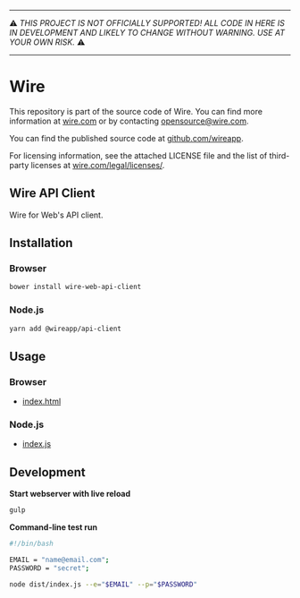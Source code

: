 -----

:warning: *THIS PROJECT IS NOT OFFICIALLY SUPPORTED! ALL CODE IN HERE IS
IN DEVELOPMENT AND LIKELY TO CHANGE WITHOUT WARNING. USE AT YOUR OWN
RISK.* :warning:

-----

# Wire

This repository is part of the source code of Wire. You can find more information at [wire.com](https://wire.com) or by contacting opensource@wire.com.

You can find the published source code at [github.com/wireapp](https://github.com/wireapp).

For licensing information, see the attached LICENSE file and the list of third-party licenses at [wire.com/legal/licenses/](https://wire.com/legal/licenses/).

## Wire API Client

Wire for Web's API client.

## Installation

### Browser

```bash
bower install wire-web-api-client
```

### Node.js

```bash
yarn add @wireapp/api-client
```

## Usage

### Browser

- [index.html](./dist/demo.js)

### Node.js

- [index.js](./dist/index.js) 

## Development

**Start webserver with live reload**

```bash
gulp
```

**Command-line test run**

```bash
#!/bin/bash

EMAIL = "name@email.com";
PASSWORD = "secret";

node dist/index.js --e="$EMAIL" --p="$PASSWORD"
```
